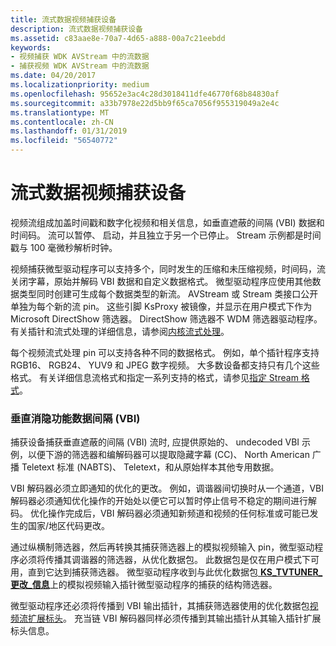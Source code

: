 ```yaml
---
title: 流式数据视频捕获设备
description: 流式数据视频捕获设备
ms.assetid: c83aae8e-70a7-4d65-a888-00a7c21eebdd
keywords:
- 视频捕获 WDK AVStream 中的流数据
- 捕获视频 WDK AVStream 中的流数据
ms.date: 04/20/2017
ms.localizationpriority: medium
ms.openlocfilehash: 95652e3ac4c28d3018411dfe46770f68b84830af
ms.sourcegitcommit: a33b7978e22d5bb9f65ca7056f955319049a2e4c
ms.translationtype: MT
ms.contentlocale: zh-CN
ms.lasthandoff: 01/31/2019
ms.locfileid: "56540772"
---
```

# <a name="streaming-data-from-a-video-capture-device"></a>流式数据视频捕获设备


视频流组成加盖时间戳和数字化视频和相关信息，如垂直遮蔽的间隔 (VBI) 数据和时间码。 流可以暂停、 启动，并且独立于另一个已停止。 Stream 示例都是时间戳与 100 毫微秒解析时钟。

视频捕获微型驱动程序可以支持多个，同时发生的压缩和未压缩视频，时间码，流关闭字幕，原始并解码 VBI 数据和自定义数据格式。 微型驱动程序应使用其他数据类型同时创建可生成每个数据类型的新流。 AVStream 或 Stream 类接口公开单独为每个新的流 pin。 这些引脚 KsProxy 被镜像，并显示在用户模式下作为 Microsoft DirectShow 筛选器。 DirectShow 筛选器不 WDM 筛选器驱动程序。 有关插针和流式处理的详细信息，请参阅[内核流式处理](kernel-streaming.md)。

每个视频流式处理 pin 可以支持各种不同的数据格式。 例如，单个插针程序支持 RGB16、 RGB24、 YUV9 和 JPEG 数字视频。 大多数设备都支持只有几个这些格式。 有关详细信息流格式和指定一系列支持的格式，请参见[指定 Stream 格式](specifying-stream-formats.md)。

### <a name="vertical-blanking-interval-vbi-data"></a>垂直消隐功能数据间隔 (VBI)

捕获设备捕获垂直遮蔽的间隔 (VBI) 流时, 应提供原始的、 undecoded VBI 示例，以便下游的筛选器和编解码器可以提取隐藏字幕 (CC)、 North American 广播 Teletext 标准 (NABTS)、 Teletext，和从原始样本其他专用数据。

VBI 解码器必须立即通知的优化的更改。 例如，调谐器间切换时从一个通道，VBI 解码器必须通知优化操作的开始处以便它可以暂时停止信号不稳定的期间进行解码。 优化操作完成后，VBI 解码器必须通知新频道和视频的任何标准或可能已发生的国家/地区代码更改。

通过纵横制筛选器，然后再转换其捕获筛选器上的模拟视频输入 pin，微型驱动程序必须将传播其调谐器的筛选器，从优化数据包。 此数据包是仅在用户模式下可用，直到它达到捕获筛选器。 微型驱动程序收到与此优化数据包[ **KS\_TVTUNER\_更改\_信息**](https://msdn.microsoft.com/library/windows/hardware/ff567691)上的模拟视频输入插针微型驱动程序的捕获的结构筛选器。

微型驱动程序还必须将传播到 VBI 输出插针，其捕获筛选器使用的优化数据包[视频流扩展标头](video-stream-extended-headers.md)。 充当链 VBI 解码器同样必须传播到其输出插针从其输入插针扩展标头信息。

 

 




